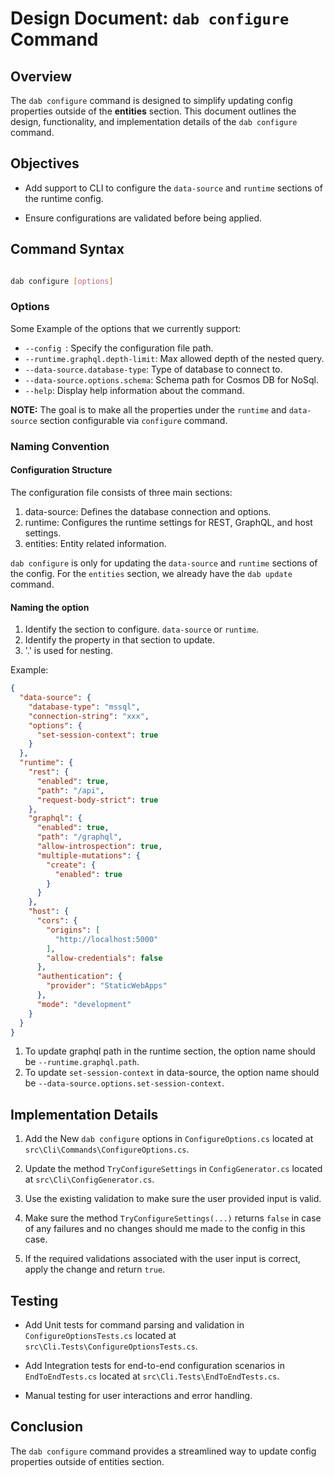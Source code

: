 # Design Document: `dab configure` Command

## Overview

The `dab configure` command is designed to simplify updating config properties outside of the **entities** section. This document outlines the design, functionality, and implementation details of the `dab configure` command.

## Objectives

- Add support to CLI to configure the `data-source` and `runtime` sections of the runtime config.

- Ensure configurations are validated before being applied.

## Command Syntax

```sh

dab configure [options]

```

### Options

Some Example of the options that we currently support:
- `--config `: Specify the configuration file path.
- `--runtime.graphql.depth-limit`: Max allowed depth of the nested query.
- `--data-source.database-type`: Type of database to connect to.
- `--data-source.options.schema`: Schema path for Cosmos DB for NoSql.
- `--help`: Display help information about the command.

**NOTE:** The goal is to make all the properties under the `runtime` and `data-source` section configurable via `configure` command.

### Naming Convention

#### Configuration Structure
The configuration file consists of three main sections:

1. data-source: Defines the database connection and options.
2. runtime: Configures the runtime settings for REST, GraphQL, and host settings.
3. entities: Entity related information.

`dab configure` is only for updating the `data-source` and `runtime` sections of the config. For the `entities` section, we already have the `dab update` command.

#### Naming the option

1. Identify the section to configure. `data-source` or `runtime`.
2. Identify the property in that section to update.
3. '.' is used for nesting.

Example:
```json
{
  "data-source": {
    "database-type": "mssql",
    "connection-string": "xxx",
    "options": {
      "set-session-context": true
    }
  },
  "runtime": {
    "rest": {
      "enabled": true,
      "path": "/api",
      "request-body-strict": true
    },
    "graphql": {
      "enabled": true,
      "path": "/graphql",
      "allow-introspection": true,
      "multiple-mutations": {
        "create": {
          "enabled": true
        }
      }
    },
    "host": {
      "cors": {
        "origins": [
          "http://localhost:5000"
        ],
        "allow-credentials": false
      },
      "authentication": {
        "provider": "StaticWebApps"
      },
      "mode": "development"
    }
  }
}
```
1. To update graphql path in the runtime section, the option name should be
`--runtime.graphql.path`.
2. To update `set-session-context` in data-source, the option name should be
`--data-source.options.set-session-context`.


## Implementation Details

1. Add the New `dab configure` options in `ConfigureOptions.cs` located at `src\Cli\Commands\ConfigureOptions.cs`.

2. Update the method `TryConfigureSettings` in `ConfigGenerator.cs` located at `src\Cli\ConfigGenerator.cs`.

3. Use the existing validation to make sure the user provided input is valid.

4. Make sure the method `TryConfigureSettings(...)` returns `false` in case of any failures and no changes should me made to the config in this case.

5. If the required validations associated with the user input is correct, apply the change and return `true`.


## Testing

- Add Unit tests for command parsing and validation in `ConfigureOptionsTests.cs` located at `src\Cli.Tests\ConfigureOptionsTests.cs`.

- Add Integration tests for end-to-end configuration scenarios in `EndToEndTests.cs` located at `src\Cli.Tests\EndToEndTests.cs`.

- Manual testing for user interactions and error handling.

## Conclusion

The `dab configure` command provides a streamlined way to update config properties outside of entities section.
